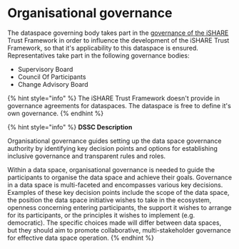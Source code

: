 # Organisational governance

The dataspace governing body takes part in the [governance of the iSHARE](https://framework.ishare.eu/is/governance-framework) Trust Framework in order to influence the development of the iSHARE Trust Framework, so that it's applicability to this dataspace is ensured. Representatives take part in the following governance bodies:

* Supervisory Board
* Council Of Participants
* Change Advisory Board

{% hint style="info" %}
The iSHARE Trust Framework doesn't provide in governance agreements for dataspaces. The dataspace is free to define it's own governance.
{% endhint %}

{% hint style="info" %}
**DSSC Description**

Organisational governance guides setting up the data space governance authority by identifying key decision points and options for establishing inclusive governance and transparent rules and roles.

Within a data space, organisational governance is needed to guide the participants to organise the data space and achieve their goals. Governance in a data space is multi-faceted and encompasses various key decisions. Examples of these key decision points include the scope of the data space, the position the data space initiative wishes to take in the ecosystem, openness concerning entering participants, the support it wishes to arrange for its participants, or the principles it wishes to implement (e.g. democratic). The specific choices made will differ between data spaces, but they should aim to promote collaborative, multi-stakeholder governance for effective data space operation.
{% endhint %}
